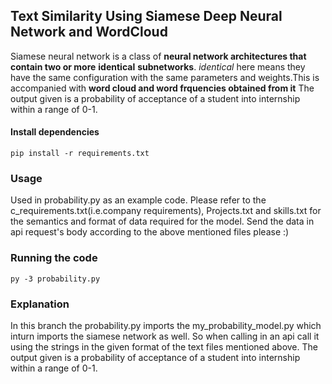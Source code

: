 ## Text Similarity Using Siamese Deep Neural Network and WordCloud

Siamese neural network is a class of **neural network architectures that contain two or more** **identical** **subnetworks**. *identical* here means they have the same configuration with the same parameters 
and weights.This is accompanied with **word cloud and word frquencies obtained from it**
The output given is a probability of acceptance of a student into internship within a range of 0-1.



#### Install dependencies

`pip install -r requirements.txt`

### Usage

Used in probability.py as an example code. 
Please refer to the c_requirements.txt(i.e.company requirements), Projects.txt and skills.txt for the semantics and format of data required for the model.
Send the data in api request's body according to the above mentioned files please :)  

### Running the code

`py -3 probability.py`

### Explanation

In this branch the probability.py imports the my_probability_model.py which inturn imports the siamese network as well. So when calling in an api call it using the strings in the given format of the text files mentioned above.
The output given is a probability of acceptance of a student into internship within a range of 0-1.
